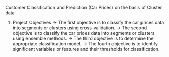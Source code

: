 Customer Classification and Prediction (Car Prices) on the basis of Cluster data
1.	Project Objectives 
→ The first objective is to classify the car prices data into segments or clusters using cross-validation. 
→ The second objective is to classify the car prices data into segments or clusters using ensemble methods. 
→ The third objective is to determine the appropriate classification model. 
→ The fourth objective is to identify significant variables or features and their thresholds for classification.
